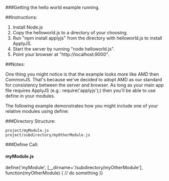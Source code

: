 ###Getting the hello world example running.

##Instructions:

1. Install Node.js
2. Copy the helloworld.js to a directory of your choosing.
2. Run "npm install applyjs" from the directory with helloworld.js to install ApplyJS.
3. Start the server by running "node helloworld.js".
4. Point your browser at "http://localhost:9000".

##Notes:

One thing you might notice is that the example looks more like AMD then CommonJS.
That's because we've decided to adopt AMD as our standard for consistency between the server and browser.
As long as your main app file requires ApplyJS (e.g.: require('applyjs');) then you'll be able to use define in your modules.

The following example demonstrates how you might include one of your relative modules using define:

###Directory Structure:

    project/myModule.js
    project/subdirectory/myOtherModule.js

###Define Call:

#### myModule.js

define('myModule', [__dirname+'/subdirectory/myOtherModule'], function(myOtherModule) {
    // do something
})
